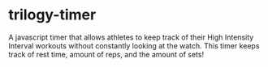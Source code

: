 # trilogy-timer
A javascript timer that allows athletes to keep track of their High Intensity Interval workouts without constantly looking at the watch. This timer keeps track of rest time, amount of reps, and the amount of sets!
